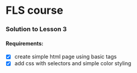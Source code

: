 # FLS course

### Solution to Lesson 3

#### Requirements:

- [X] create simple html page using basic tags
- [X] add css with selectors and simple color styling
